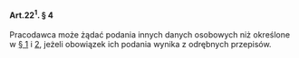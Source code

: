 #### Art.22<sup>1</sup>. § 4

Pracodawca może żądać podania innych danych osobowych niż określone w [§ 1](./art_22_1-1.md) i [2](./art_22_1-2.md), jeżeli obowiązek ich podania wynika z odrębnych przepisów.